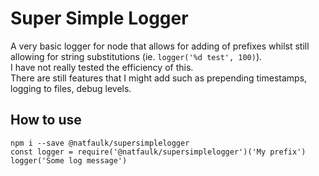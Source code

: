 # Super Simple Logger

A very basic logger for node that allows for adding of prefixes whilst still allowing for string substitutions (ie. `logger('%d test', 100)`).  
I have not really tested the efficiency of this.  
There are still features that I might add such as prepending timestamps, logging to files, debug levels.  

## How to use
`npm i --save @natfaulk/supersimplelogger`  
`const logger = require('@natfaulk/supersimplelogger')('My prefix')`  
`logger('Some log message')`  
